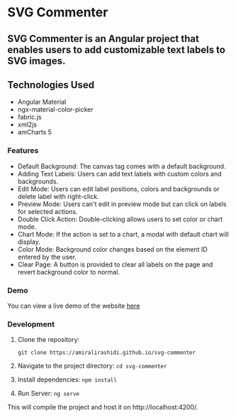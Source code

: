 # SVG Commenter

## SVG Commenter is an Angular project that enables users to add customizable text labels to SVG images.

## Technologies Used
- Angular Material
- ngx-material-color-picker
- fabric.js
- xml2js
- amCharts 5

### Features
* Default Background: The canvas tag comes with a default background.
* Adding Text Labels: Users can add text labels with custom colors and backgrounds.
* Edit Mode: Users can edit label positions, colors and backgrounds or  delete label with right-click.
* Preview Mode: Users can't edit in preview mode but can click on labels for selected actions.
* Double Click Action: Double-clicking allows users to set color or chart mode.
* Chart Mode: If the action is set to a chart, a modal with default chart will display.
* Color Mode: Background color changes based on the element ID entered by the user.
* Clear Page: A button is provided to clear all labels on the page and revert background color to normal.

### Demo
You can view a live demo of the website [here](https://amiralirashidi.github.io/svg-commenter)

### Development

1. Clone the repository:

   `git clone https://amiralirashidi.github.io/svg-commenter`

2. Navigate to the project directory:
   `cd svg-commenter`

3. Install dependencies:
   `npm install`

4. Run Server:
   `ng serve`

This will compile the project and host it on http://localhost:4200/.